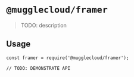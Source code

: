 # `@mugglecloud/framer`

> TODO: description

## Usage

```
const framer = require('@mugglecloud/framer');

// TODO: DEMONSTRATE API
```
